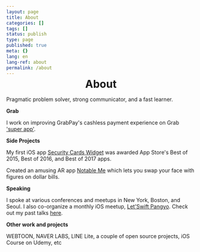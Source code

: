 ```yaml
---
layout: page
title: About
categories: []
tags: []
status: publish
type: page
published: true
meta: {}
lang: en
lang-ref: about
permalink: /about
---
```


<h1 style="text-align: center; margin-bottom: 15px; margin-top: -10px">About</h1>

<div id="rightCol">
  <p>Pragmatic problem solver, strong communicator, and a fast learner.</p>

  <p><b>Grab</b></p>

  <p>I work on improving GrabPay's cashless payment experience on Grab <a href="https://engineering.grab.com/grab-everyday-super-app" target="_blank">'super app'</a>.</p>

  <p><b>Side Projects</b></p>

  <p>My first iOS app <a href="https://apps.apple.com/us/app/security-cards-widget/id949362849" target="_blank">Security Cards Widget</a> was awarded App Store's Best of 2015, Best of 2016, and Best of 2017 apps. </p>

  <p>Created an amusing AR app <a href="https://apps.apple.com/kr/app/notable-me/id1453810473?l=en" target="_blank">Notable Me</a> which lets you swap your face with figures on dollar bills.</p>

  <p><b>Speaking</b></p>

  <p>I spoke at various conferences and meetups in New York, Boston, and Seoul. I also co-organize a monthly iOS meetup, <a href="https://festa.io/hosts/625">Let'Swift Pangyo</a>. Check out my past talks <a href="{{ site.baseurl }}/speaking">here</a>. </p>

  <p><b>Other work and projects</b></p>

  <p>WEBTOON, NAVER LABS, LINE Lite, a couple of open source projects, iOS Course on Udemy, etc</p>
</div>

<style type="text/css">
  #leftCol {
    margin-bottom: 40px;
    margin-right: 30px;
    width: 100%;
    text-align: center;
  }
  @media screen and (min-width: 600px) {
    #leftCol {
        width: 35%; 
        float: left;
        height: 540px;
      }
    }
  }
  @media screen and (min-width: 600px) {
    #rightCol {
      width: 55%; 
      float: right;
    }
  }
  }
</style>
